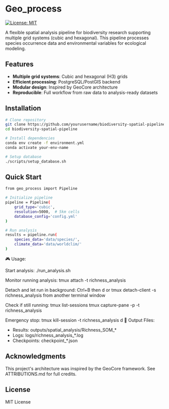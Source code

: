 # Geo_process

[![License: MIT](https://img.shields.io/badge/License-MIT-yellow.svg)](https://opensource.org/licenses/MIT)

A flexible spatial analysis pipeline for biodiversity research supporting multiple grid systems (cubic and hexagonal). This pipeline processes species occurrence data and environmental variables for ecological modeling.

## Features

- **Multiple grid systems**: Cubic and hexagonal (H3) grids
- **Efficient processing**: PostgreSQL/PostGIS backend
- **Modular design**: Inspired by GeoCore architecture
- **Reproducible**: Full workflow from raw data to analysis-ready datasets

## Installation

```bash
# Clone repository
git clone https://github.com/yourusername/biodiversity-spatial-pipeline
cd biodiversity-spatial-pipeline

# Install dependencies
conda env create -f environment.yml
conda activate your-env-name

# Setup database
./scripts/setup_database.sh
```

## Quick Start
```bash
from geo_process import Pipeline

# Initialize pipeline
pipeline = Pipeline(
    grid_type='cubic',
    resolution=5000,  # 5km cells
    database_config='config.yml'
)

# Run analysis
results = pipeline.run(
    species_data='data/species/',
    climate_data='data/worldclim/'
)
```

🎮 Usage:

  Start analysis:
  ./run_analysis.sh

  Monitor running analysis:
  tmux attach -t richness_analysis

  Detach and let run in background:
  Ctrl+B then d
  or tmux detach-client -s richness_analysis from another terminal window

  Check if still running:
  tmux list-sessions
  tmux capture-pane -p -t richness_analysis

  Emergency stop:
  tmux kill-session -t richness_analysis
d
  📁 Output Files:

  - Results: outputs/spatial_analysis/Richness_SOM_*
  - Logs: logs/richness_analysis_*.log
  - Checkpoints: checkpoint_*.json

## Acknowledgments
This project's architecture was inspired by the GeoCore framework. See ATTRIBUTIONS.md for full credits.

## License
MIT License